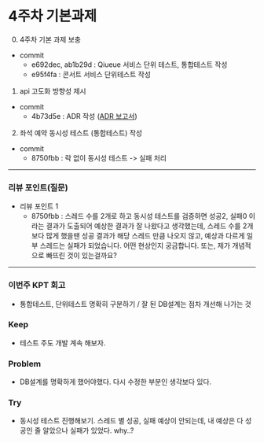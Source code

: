 # 4주차 기본과제

0. 4주차 기본 과제 보충
- commit 
  - e692dec, ab1b29d : Qiueue 서비스 단위 테스트, 통합테스트 작성
  - e95f4fa : 콘서트 서비스 단위테스트 작성

1. api 고도화 방향성 제시
- commit
  - 4b73d5e : ADR 작성 ([ADR 보고서](docs/4주차/4주차_심화_보고서.md))

2. 좌석 예약 동시성 테스트 (통합테스트) 작성
- commit
  - 8750fbb : 락 없이 동시성 테스트 -> 실패 처리

---
### **리뷰 포인트(질문)**
- 리뷰 포인트 1
  - 8750fbb : 스레드 수를 2개로 하고 동시성 테스트를 검증하면 성공2, 실패0 이라는 결과가 도출되어 예상한 결과가 잘 나왔다고 생각했는데, 스레드 수를 2개보다 많게 했을땐 성공 결과가 해당 스레드 만큼 나오지 않고, 예상과 다르게 일부 스레드는 실패가 되었습니다. 어떤 현상인지 궁금합니다. 또는, 제가 개념적으로 빠뜨린 것이 있는걸까요?

---
### **이번주 KPT 회고**
- 통합테스트, 단위테스트 명확히 구분하기 / 잘 된 DB설계는 점차 개선해 나가는 것
### Keep
- 테스트 주도 개발 계속 해보자.
### Problem
- DB설계를 명확하게 했어야했다. 다시 수정한 부분인 생각보다 있다.
### Try
- 동시성 테스트 진행해보기. 스레드 별 성공, 실패 예상이 안되는데, 내 예상은 다 성공인 줄 알았으나 실패가 있었다. why..?